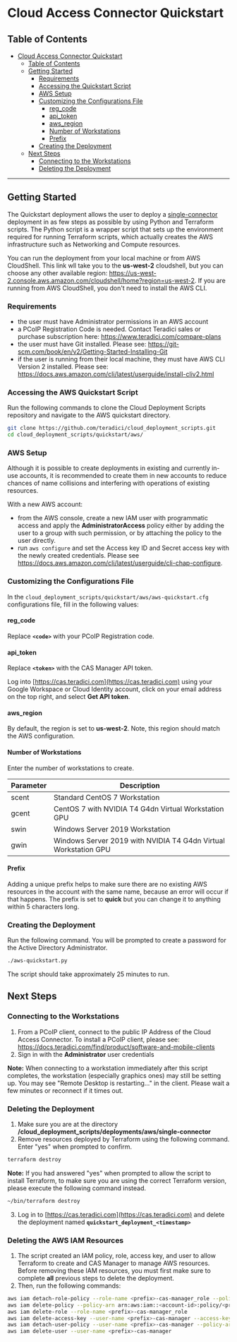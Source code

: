 # Cloud Access Connector Quickstart

## Table of Contents
- [Cloud Access Connector Quickstart](#cloud-access-connector-quickstart)
  - [Table of Contents](#table-of-contents)
  - [Getting Started](#getting-started)
    - [Requirements](#requirements)
    - [Accessing the Quickstart Script](#accessing-the-quickstart-script)
    - [AWS Setup](#aws-setup)
    - [Customizing the Configurations File](#customizing-the-configurations-file)
      - [reg_code](#reg_code)
      - [api_token](#api_token)
      - [aws_region](#aws_region)
      - [Number of Workstations](#number-of-workstations)
      - [Prefix](#prefix)
    - [Creating the Deployment](#creating-the-deployment)
  - [Next Steps](#next-steps)
    - [Connecting to the Workstations](#connecting-to-the-workstations)
    - [Deleting the Deployment](#deleting-the-deployment)

---

## Getting Started
The Quickstart deployment allows the user to deploy a [single-connector](https://github.com/teradici/cloud_deployment_scripts/blob/master/docs/aws/README.md#single-connector) deployment in as few steps as possible by using Python and Terraform scripts. The Python script is a wrapper script that sets up the environment required for running Terraform scripts, which actually creates the AWS infrastructure such as Networking and Compute resources.

You can run the deployment from your local machine or from AWS CloudShell. This link wll take you to the **us-west-2** cloudshell, but you can choose any other available region: https://us-west-2.console.aws.amazon.com/cloudshell/home?region=us-west-2. If you are running from AWS CloudShell, you don't need to install the AWS CLI.

### Requirements
- the user must have Administrator permissions in an AWS account
- a PCoIP Registration Code is needed. Contact Teradici sales or purchase subscription here: https://www.teradici.com/compare-plans
- the user must have Git installed. Please see: https://git-scm.com/book/en/v2/Getting-Started-Installing-Git
- if the user is running from their local machine, they must have AWS CLI Version 2 installed. Please see: https://docs.aws.amazon.com/cli/latest/userguide/install-cliv2.html

### Accessing the AWS Quickstart Script
Run the following commands to clone the Cloud Deployment Scripts repository and navigate to the AWS quickstart directory.
```bash
git clone https://github.com/teradici/cloud_deployment_scripts.git
cd cloud_deployment_scripts/quickstart/aws/
```

### AWS Setup
Although it is possible to create deployments in existing and currently in-use accounts, it is recommended to create them in new accounts to reduce chances of name collisions and interfering with operations of existing resources.

With a new AWS account:
- from the AWS console, create a new IAM user with programmatic access and apply the __AdministratorAccess__ policy either by adding the user to a group with such permission, or by attaching the policy to the user directly. 
- run `aws configure` and set the Access key ID and Secret access key with the newly created credentials. Please see https://docs.aws.amazon.com/cli/latest/userguide/cli-chap-configure.

### Customizing the Configurations File
In the `cloud_deployment_scripts/quickstart/aws/aws-quickstart.cfg` configurations file, fill in the following values:

#### reg_code
Replace **`<code>`** with your PCoIP Registration code.

#### api_token
Replace **`<token>`** with the CAS Manager API token.

Log into [https://cas.teradici.com](https://cas.teradici.com) using your Google Workspace or Cloud Identity account, click on your email address on the top right, and select **Get API token**.

#### aws_region
By default, the region is set to **us-west-2**. Note, this region should match the AWS configuration.

#### Number of Workstations
Enter the number of workstations to create.

Parameter | Description
--- | ---
scent | Standard CentOS 7 Workstation
gcent | CentOS 7 with NVIDIA T4 G4dn Virtual Workstation GPU
swin | Windows Server 2019 Workstation
gwin | Windows Server 2019 with NVIDIA T4 G4dn Virtual Workstation GPU

#### Prefix
Adding a unique prefix helps to make sure there are no existing AWS resources in the account with the same name, because an error will occur if that happens. The prefix is set to **quick** but you can change it to anything within 5 characters long.

### Creating the Deployment
Run the following command. You will be prompted to create a password for the Active Directory Administrator.
```bash
./aws-quickstart.py
```
The script should take approximately 25 minutes to run.

## Next Steps
### Connecting to the Workstations

1. From a PCoIP client, connect to the public IP Address of the Cloud Access Connector. To install a PCoIP client, please see: https://docs.teradici.com/find/product/software-and-mobile-clients
2. Sign in with the **Administrator** user credentials

**Note:** When connecting to a workstation immediately after this script completes, the workstation (especially graphics ones) may still be setting up. You may see "Remote Desktop is restarting..." in the client. Please wait a few minutes or reconnect if it times out.

### Deleting the Deployment

  1. Make sure you are at the directory **/cloud_deployment_scripts/deployments/aws/single-connector**
  2. Remove resources deployed by Terraform using the following command. Enter "yes" when prompted to confirm.
```bash
terraform destroy
```
**Note:** If you had answered "yes" when prompted to allow the script to install Terraform, to make sure you are using the correct Terraform version, please execute the following command instead.
```bash
~/bin/terraform destroy
```

  3. Log in to [https://cas.teradici.com](https://cas.teradici.com) and delete the deployment named
     **`quickstart_deployment_<timestamp>`**

### Deleting the AWS IAM Resources

1.  The script created an IAM policy, role, access key, and user to allow Terraform to create and CAS Manager to manage AWS resources. Before removing these IAM resources, you must first make sure to complete **all** previous steps to delete the deployment. 
2.  Then, run the following commands:
```bash
aws iam detach-role-policy --role-name <prefix>-cas-manager_role --policy-arn arn:aws:iam::<account-id>:policy/<prefix>-cas-manager_role_policy
aws iam delete-policy --policy-arn arn:aws:iam::<account-id>:policy/<prefix>-cas-manager_role_policy
aws iam delete-role --role-name <prefix>-cas-manager_role
aws iam delete-access-key --user-name <prefix>-cas-manager --access-key-id <access-key-id>
aws iam detach-user-policy --user-name <prefix>-cas-manager --policy-arn arn:aws:iam::aws:policy/AdministratorAcces
aws iam delete-user --user-name <prefix>-cas-manager
```


